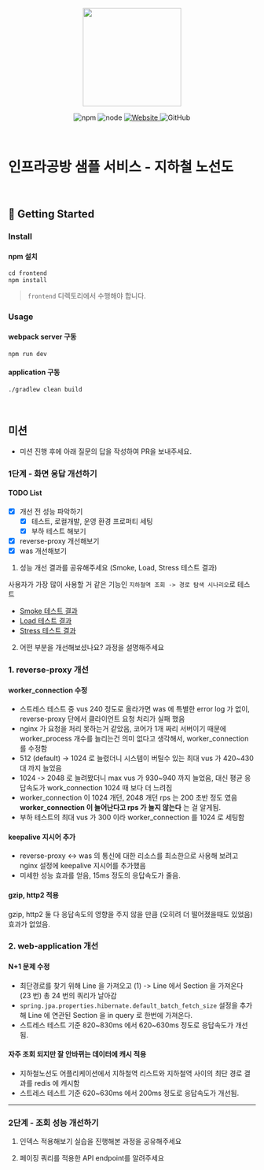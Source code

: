 <p align="center">
    <img width="200px;" src="https://raw.githubusercontent.com/woowacourse/atdd-subway-admin-frontend/master/images/main_logo.png"/>
</p>
<p align="center">
  <img alt="npm" src="https://img.shields.io/badge/npm-%3E%3D%205.5.0-blue">
  <img alt="node" src="https://img.shields.io/badge/node-%3E%3D%209.3.0-blue">
  <a href="https://edu.nextstep.camp/c/R89PYi5H" alt="nextstep atdd">
    <img alt="Website" src="https://img.shields.io/website?url=https%3A%2F%2Fedu.nextstep.camp%2Fc%2FR89PYi5H">
  </a>
  <img alt="GitHub" src="https://img.shields.io/github/license/next-step/atdd-subway-service">
</p>

<br>

# 인프라공방 샘플 서비스 - 지하철 노선도

<br>

## 🚀 Getting Started

### Install
#### npm 설치
```
cd frontend
npm install
```
> `frontend` 디렉토리에서 수행해야 합니다.

### Usage
#### webpack server 구동
```
npm run dev
```
#### application 구동
```
./gradlew clean build
```
<br>

## 미션

* 미션 진행 후에 아래 질문의 답을 작성하여 PR을 보내주세요.

### 1단계 - 화면 응답 개선하기
#### TODO List
- [x] 개선 전 성능 파악하기
  - [x] 테스트, 로컬개발, 운영 환경 프로퍼티 세팅
  - [x] 부하 테스트 해보기
- [x] reverse-proxy 개선해보기
- [x] was 개선해보기

1. 성능 개선 결과를 공유해주세요 (Smoke, Load, Stress 테스트 결과)

사용자가 가장 많이 사용할 거 같은 기능인 `지하철역 조회 -> 경로 탐색 시나리오`로 테스트 
* [Smoke 테스트 결과](./station-line-search/smoke/README.md)
* [Load 테스트 결과](./station-line-search/load/README.md)
* [Stress 테스트 결과](./station-line-search/stress/README.md)

2. 어떤 부분을 개선해보셨나요? 과정을 설명해주세요
### 1. reverse-proxy 개선
#### worker_connection 수정 
* 스트레스 테스트 중 vus 240 정도로 올라가면 was 에 특별한 error log 가 없이, reverse-proxy 단에서 클라이언트 요청 처리가 실패 했음
* nginx 가 요청을 처리 못하는거 같았음, 코어가 1개 짜리 서버이기 때문에 worker_process 개수를 늘리는건 의미 없다고 생각해서, worker_connection 를 수정함 
* 512 (default) -> 1024 로 늘렸더니 시스템이 버틸수 있는 최대 vus 가 420~430 대 까지 늘었음
* 1024 -> 2048 로 늘려봤더니 max vus 가 930~940 까지 늘었음, 대신 평균 응답속도가 work_connection 1024 때 보다 더 느려짐
* worker_connection 이 1024 개던, 2048 개던 rps 는 200 초반 정도 였음 __worker_connection 이 늘어난다고 rps 가 늘지 않는다__ 는 걸 알게됨. 
* 부하 테스트의 최대 vus 가 300 이라 worker_connection 를 1024 로 세팅함

#### keepalive 지시어 추가
* reverse-proxy <-> was 의 통신에 대한 리소스를 최소한으로 사용해 보려고 nginx 설정에 keepalive 지시어를 추가했음
* 미세한 성능 효과를 얻음, 15ms 정도의 응답속도가 줄음.

#### gzip, http2 적용
gzip, http2 둘 다 응답속도의 영향을 주지 않을 만큼 (오히려 더 떨어졌을때도 있었음) 효과가 없었음. 

### 2. web-application 개선
#### N+1 문제 수정
* 최단경로를 찾기 위해 Line 을 가져오고 (1) -> Line 에서 Section 을 가져온다 (23 번) 총 24 번의 쿼리가 날아감
* `spring.jpa.properties.hibernate.default_batch_fetch_size` 설정을 추가해 Line 에 연관된 Section 을 in query 로 한번에 가져온다.
* 스트레스 테스트 기준 820~830ms 에서 620~630ms 정도로 응답속도가 개선됨.
#### 자주 조회 되지만 잘 안바뀌는 데이터에 캐시 적용
* 지하철노선도 어플리케이션에서 지하철역 리스트와 지하철역 사이의 최단 경로 결과를 redis 에 캐시함
* 스트레스 테스트 기준 620~630ms 에서 200ms 정도로 응답속도가 개선됨. 

---

### 2단계 - 조회 성능 개선하기
1. 인덱스 적용해보기 실습을 진행해본 과정을 공유해주세요

2. 페이징 쿼리를 적용한 API endpoint를 알려주세요

